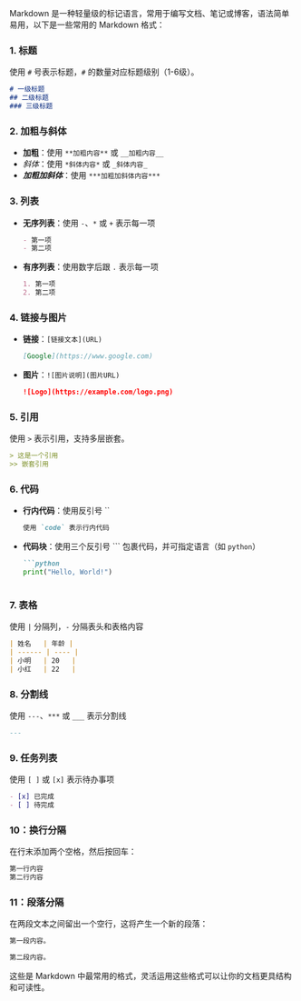 Markdown 是一种轻量级的标记语言，常用于编写文档、笔记或博客，语法简单易用，以下是一些常用的 Markdown 格式：

### 1. 标题
使用 `#` 号表示标题，`#` 的数量对应标题级别（1-6级）。
```markdown
# 一级标题
## 二级标题
### 三级标题
```

### 2. 加粗与斜体
- **加粗**：使用 `**加粗内容**` 或 `__加粗内容__`
- *斜体*：使用 `*斜体内容*` 或 `_斜体内容_`
- ***加粗加斜体***：使用 `***加粗加斜体内容***`

### 3. 列表
- **无序列表**：使用 `-`、`*` 或 `+` 表示每一项
  ```markdown
  - 第一项
  - 第二项
  ```

- **有序列表**：使用数字后跟 `.` 表示每一项
  ```markdown
  1. 第一项
  2. 第二项
  ```

### 4. 链接与图片
- **链接**：`[链接文本](URL)`
  ```markdown
  [Google](https://www.google.com)
  ```

- **图片**：`![图片说明](图片URL)`
  ```markdown
  ![Logo](https://example.com/logo.png)
  ```

### 5. 引用
使用 `>` 表示引用，支持多层嵌套。
```markdown
> 这是一个引用
>> 嵌套引用
```

### 6. 代码
- **行内代码**：使用反引号 ``
  ```markdown
  使用 `code` 表示行内代码
  ```

- **代码块**：使用三个反引号 ``` 包裹代码，并可指定语言（如 `python`）
  ```markdown
  ```python
  print("Hello, World!")
  ```
  ```

### 7. 表格
使用 `|` 分隔列，`-` 分隔表头和表格内容
```markdown
| 姓名   | 年龄 |
| ------ | ---- |
| 小明   | 20   |
| 小红   | 22   |
```

### 8. 分割线
使用 `---`、`***` 或 `___` 表示分割线
```markdown
---
```

### 9. 任务列表
使用 `[ ]` 或 `[x]` 表示待办事项
```markdown
- [x] 已完成
- [ ] 待完成
```

### 10：换行分隔
在行末添加两个空格，然后按回车：
```markdown
第一行内容  
第二行内容
```

### 11：段落分隔
在两段文本之间留出一个空行，这将产生一个新的段落：
```markdown
第一段内容。

第二段内容。
```

这些是 Markdown 中最常用的格式，灵活运用这些格式可以让你的文档更具结构和可读性。
